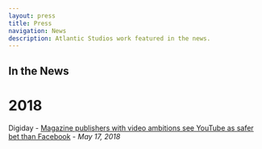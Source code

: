 ```yaml
---
layout: press
title: Press
navigation: News
description: Atlantic Studios work featured in the news.
---
```

## In the News

# 2018

Digiday - [Magazine publishers with video ambitions see YouTube as safer bet than Facebook](https://digiday.com/media/reliable-smaller-video-publishers-see-youtube-safe-harbor/) - _May 17, 2018_
